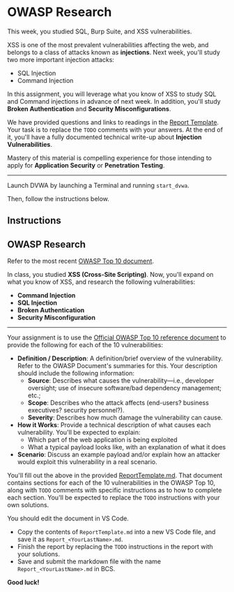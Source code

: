# OWASP Research
This week, you studied SQL, Burp Suite, and XSS vulnerabilities.

XSS is one of the most prevalent vulnerabilities affecting the web, and belongs to a class of attacks known as **injections**. Next week, you'll study two more important injection attacks:
- SQL Injection
- Command Injection

In this assignment, you will leverage what you know of XSS to study SQL and Command injections in advance of next week. In addition, you'll study **Broken Authentication** and **Security Misconfigurations**.

We have provided questions and links to readings in the [Report Template](ReportTemplate.md). Your task is to replace the `TODO` comments with your answers. At the end of it, you'll have a fully documented technical write-up about **Injection Vulnerabilities**.

Mastery of this material is compelling experience for those intending to apply for **Application Security** or **Penetration Testing**.

---

Launch DVWA by launching a Terminal and running `start_dvwa`.

Then, follow the instructions below.

## Instructions
## OWASP Research
Refer to the most recent [OWASP Top 10 document](https://www.owasp.org/images/7/72/OWASP_Top_10-2017_%28en%29.pdf.pdf).

In class, you studied **XSS (Cross-Site Scripting)**. Now, you'll expand on what you know of XSS, and research the following vulnerabilities:
- **Command Injection**
- **SQL Injection**
- **Broken Authentication**
- **Security Misconfiguration**

---

Your assignment is to use the [Official OWASP Top 10 reference document](https://www.owasp.org/images/7/72/OWASP_Top_10-2017_%28en%29.pdf.pdf) to provide the following for each of the 10 vulnerabilities:
- **Definition / Description**: A definition/brief overview of the vulnerability. Refer to the OWASP Document's summaries for this. Your description should include the following information:
  - **Source**: Describes what causes the vulnerability—i.e., developer oversight; use of insecure software/bad dependency management; etc.;
  - **Scope**: Describes who the attack affects (end-users? business executives? security personnel?).
  - **Severity**: Describes how much damage the vulnerability can cause.
- **How it Works**: Provide a technical description of what causes each vulnerability. You'll be expected to explain:
  - Which part of the web application is being exploited
  - What a typical payload looks like, with an explanation of what it does
- **Scenario**: Discuss an example payload and/or explain how an attacker would exploit this vulnerability in a real scenario.

You'll fill out the above in the provided [ReportTemplate.md](ReportTemplate.md). That document contains sections for each of the 10 vulnerabilities in the OWASP Top 10, along with `TODO` comments with specific instructions as to how to complete each section. You'll be expected to replace the `TODO` instructions with your own solutions.

You should edit the document in VS Code.
- Copy the contents of `ReportTemplate.md` into a new VS Code file, and save it as `Report_<YourLastName>.md`.
- Finish the report by replacing the `TODO` instructions in the report with your solutions.
- Save and submit the markdown file with the name `Report_<YourLastName>.md` in BCS.

**Good luck!**
